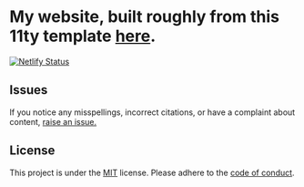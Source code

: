 # My website, built roughly from this 11ty template [here](https://github.com/binyamin/eleventy-garden).

[![Netlify Status](https://api.netlify.com/api/v1/badges/23b1f437-3033-45e5-94b8-2b4bd050e790/deploy-status)](https://app.netlify.com/sites/humansdreamaboutelectricsheep/deploys)

## Issues
If you notice any misspellings, incorrect citations, or have a complaint about content, [raise an issue.](https://github.com/KCore1/bloggo-netlify/issues/new/choose)

## License
This project is under the [MIT](https://github.com/KCore1/bloggo-netlify/blob/master/LICENSE) license.
Please adhere to the [code of conduct](https://github.com/KCore1/bloggo-netlify/blob/master/.github/CODE_OF_CONDUCT.md).
